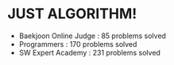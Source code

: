 # JUST ALGORITHM!

- Baekjoon Online Judge : 85 problems solved
- Programmers : 170 problems solved
- SW Expert Academy : 231 problems solved
